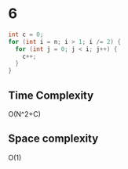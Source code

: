 # 6 

```cpp
int c = 0;
for (int i = n; i > 1; i /= 2) {
  for (int j = 0; j < i; j++) {
    c++;
  }
}
```


## Time Complexity

O(N^2+C)
## Space complexity

O(1)
